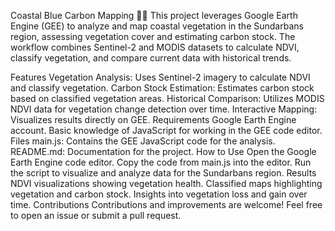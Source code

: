 Coastal Blue Carbon Mapping 🌊🌿
This project leverages Google Earth Engine (GEE) to analyze and map coastal vegetation in the Sundarbans region, assessing vegetation cover and estimating carbon stock. The workflow combines Sentinel-2 and MODIS datasets to calculate NDVI, classify vegetation, and compare current data with historical trends.

Features
Vegetation Analysis: Uses Sentinel-2 imagery to calculate NDVI and classify vegetation.
Carbon Stock Estimation: Estimates carbon stock based on classified vegetation areas.
Historical Comparison: Utilizes MODIS NDVI data for vegetation change detection over time.
Interactive Mapping: Visualizes results directly on GEE.
Requirements
Google Earth Engine account.
Basic knowledge of JavaScript for working in the GEE code editor.
Files
main.js: Contains the GEE JavaScript code for the analysis.
README.md: Documentation for the project.
How to Use
Open the Google Earth Engine code editor.
Copy the code from main.js into the editor.
Run the script to visualize and analyze data for the Sundarbans region.
Results
NDVI visualizations showing vegetation health.
Classified maps highlighting vegetation and carbon stock.
Insights into vegetation loss and gain over time.
Contributions
Contributions and improvements are welcome! Feel free to open an issue or submit a pull request.




